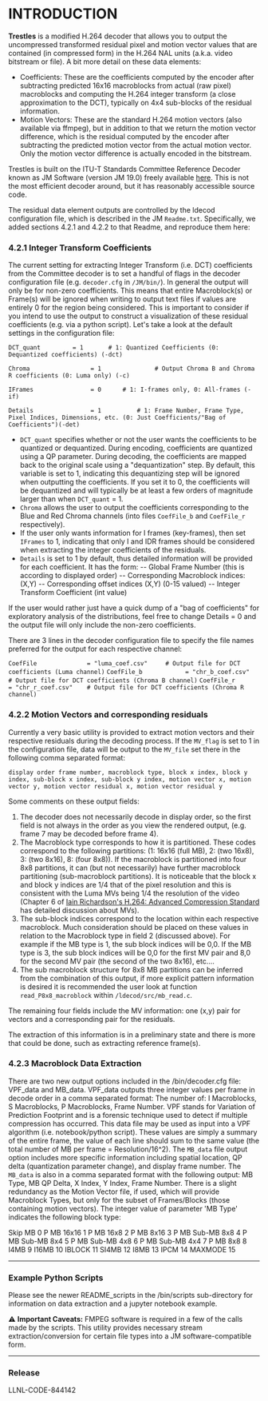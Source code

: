 # INTRODUCTION #

**Trestles** is a modified H.264 decoder that allows you to output the uncompressed  transformed residual pixel and motion vector values that are contained (in compressed form) in the H.264 NAL units (a.k.a. video bitstream or file).  A bit more detail on these data elements:

 - Coefficients:  These are the coefficients computed by the encoder after subtracting predicted 16x16 macroblocks from actual (raw pixel) macroblocks and computing the H.264 integer transform (a close approximation to the DCT), typically on 4x4 sub-blocks of the residual information.
 - Motion Vectors:  These are the standard H.264 motion vectors (also available via ffmpeg), but in addition to that we return the motion vector difference, which is the residual computed by the encoder after subtracting the predicted motion vector from the actual motion vector.  Only the motion vector difference is actually encoded in the bitstream.

Trestles is built on the ITU-T Standards Committee Reference Decoder known as JM Software (version JM 19.0) freely available [here](https://iphome.hhi.de/suehring/tml/).  This is not the most efficient decoder around, but it has reasonably accessible source code.

The residual data element outputs are controlled by the ldecod configuration file, which is described in the JM `Readme.txt`.  Specifically, we added sections 4.2.1 and 4.2.2 to that Readme, and reproduce them here:


### 4.2.1 Integer Transform Coefficients ##

The current setting for extracting Integer Transform (i.e. DCT) coefficients from the Committee decoder is to set a handful of flags in the decoder configuration file (e.g. `decoder.cfg` in `/JM/bin/`).  In general the output will only be for non-zero coefficients.  This means that entire Macroblock(s) or Frame(s) will be ignored when writing to output text files if values are entirely 0 for the region being considered.  This is important to consider if you intend to use the output to construct a visualization of these residual coefficients (e.g. via a python script).  Let's take a look at the default settings in the configuration file:

`DCT_quant	       = 1		 # 1: Quantized Coefficients (0: Dequantized coefficients) (-dct)`

`Chroma                 = 1               # Output Chroma B and Chroma R coefficients (0: Luma only) (-c)`

`IFrames                = 0		 # 1: I-frames only, 0: All-frames (-if)`

`Details                = 1	         # 1: Frame Number, Frame Type, Pixel Indices, Dimensions, etc. (0: Just Coefficients/"Bag of Coefficients")(-det)`



 - `DCT_quant` specifies whether or not the user wants the coefficients to be quantized or dequantized.  During encoding, coefficients are quantized using a QP parameter.  During decoding, the coefficients are mapped back to the original scale using a "dequantization" step.  By default, this variable is set to 1, indicating this dequantizing step will be ignored when outputting the coefficients.  If you set it to 0, the coefficients will be dequantized and will typically be at least a few orders of magnitude larger than when `DCT_quant` = 1.
 - `Chroma` allows the user to output the coefficients corresponding to the Blue and Red Chroma channels (into files `CoefFile_b` and `CoefFile_r` respectively).
 - If the user only wants information for I frames (key-frames), then set `IFrames` to 1, indicating that only I and IDR frames should be considered when extracting the integer coefficients of the residuals.
 - `Details` is set to 1 by default, thus detailed information will be provided for each coefficient.  It has the form:
 -- Global Frame Number (this is according to displayed order)
 -- Corresponding Macroblock indices: (X,Y)
 -- Corresponding offset indices (X,Y) (0-15 valued)
 -- Integer Transform Coefficient (int value)
 
 If the user would rather just have a quick dump of a "bag of coefficients" for exploratory analysis of the distributions, feel free to change Details = 0 and the output file will only include the non-zero coefficients.
 

There are 3 lines in the decoder configuration file to specify the file names preferred for the output for each respective channel:

`CoefFile              = "luma_coef.csv"     # Output file for DCT coefficients (Luma channel)`
`CoefFile_b            = "chr_b_coef.csv"    # Output file for DCT coefficients (Chroma B channel)`
`CoefFile_r            = "chr_r_coef.csv"    # Output file for DCT coefficients (Chroma R channel)`


### 4.2.2  Motion Vectors and corresponding residuals ##

Currently a very basic utility is provided to extract motion vectors and their respective residuals during the decoding process. If the `MV_flag` is set to 1 in the configuration file, data will be output to the `MV_file` set there in the following comma separated format:

`display order frame number, macroblock type, block x index, block y index, sub-block x index, sub-block y index, motion vector x, motion vector y, motion vector residual x, motion vector residual y`

Some comments on these output fields:

 1. The decoder does not necessarily decode in display order, so the first field is not always in the order as you view the rendered output, (e.g. frame 7 may be decoded before frame 4).
 2. The Macroblock type corresponds to how it is partitioned.  These codes correspond to the following partitions: (1: 16x16 (full MB), 2: (two 16x8), 3: (two 8x16), 8: (four 8x8)).  If the macroblock is partitioned into four 8x8 partitions, it can (but not necessarily) have further macroblock partitioning (sub-macroblock partitions).  It is noticeable that the block x and block y indices are 1/4 that of the pixel resolution and this is consistent with the Luma MVs being 1/4 the resolution of the video (Chapter 6 of [Iain Richardson's H.264: Advanced Compression Standard](https://www.wiley.com/en-us/The+H+264+Advanced+Video+Compression+Standard,+2nd+Edition-p-9780470516928) has detailed discussion about MVs).
 3. The sub-block indices correspond to the location within each respective macroblock.  Much consideration should be placed on these values in relation to the Macroblock type in field 2 (discussed above).  For example if the MB type is 1, the sub block indices will be 0,0.  If the MB type is 3, the sub block indices will be 0,0 for the first MV pair and 8,0 for the second MV pair (the second of the two 8x16), etc....
 4. The sub macroblock structure for 8x8 MB partitions can be inferred from the combination of this output, if more explicit pattern information is desired it is recommended the user look at function `read_P8x8_macroblock` within `/ldecod/src/mb_read.c`.

The remaining four fields include the MV information: one (x,y) pair for vectors and a corresponding pair for the residuals.

The extraction of this information is in a preliminary state and there is more that could be done, such as extracting reference frame(s).

### 4.2.3 Macroblock Data Extraction  ######

There are two new output options included in the /bin/decoder.cfg file:  VPF_data and MB_data.  VPF_data outputs three integer values per frame in decode order in a comma separated format: The number of: I Macroblocks, S Macroblocks, P Macroblocks, Frame Number.  VPF stands for Variation of Prediction Footprint and is a forensic technique used to detect if multiple compression has occurred.  This data file may be used as input into a VPF algorithm (i.e. notebook/python script).  These values are simply a summary of the entire frame, the value of each line should sum to the same value (the total number of MB per frame = Resolution/16^2).
The `MB_data` file output option includes more specific information including spatial location, QP delta (quantization parameter change), and display frame number.  The `MB_data` is also in a comma separated format with the following output:  MB Type, MB QP Delta, X Index, Y Index, Frame Number.  There is a slight redundancy as the Motion Vector file, if used, which will provide Macroblock Types, but only for the subset of Frames/Blocks (those containing motion vectors).  The integer value of parameter 'MB Type' indicates the following block type:

Skip  MB    			0
P MB  16x16  			1
P MB  16x8   			2
P MB  8x16   			3
P MB  Sub-MB 8x8      		4
P MB  Sub-MB  8x4       	5
P MB  Sub-MB 4x8        	6
P MB  Sub-MB  4x4               7
P MB  8x8           		8
I4MB           			9
I16MB         			10
IBLOCK      			11
SI4MB         			12
I8MB          			13
IPCM        			14
MAXMODE    			15  

---
### Example Python Scripts ###

Please see the newer README_scripts in the /bin/scripts sub-directory for information on data extraction and a jupyter notebook example.

:warning: **Important Caveats:** FMPEG software is required in a few of the calls made by the scripts. This utility provides necessary stream extraction/conversion for certain file types into a JM software-compatible form.

---

### Release ##

LLNL-CODE-844142


